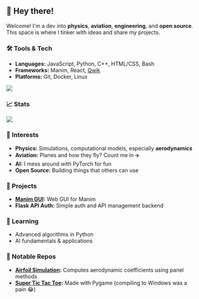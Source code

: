 ## 👋 Hey there!

Welcome! I'm a dev into **physics**, **aviation**, **engineering**, and **open source**. This space is where I tinker with ideas and share my projects.

### 🛠️ Tools & Tech
- **Languages:** JavaScript, Python, C++, HTML/CSS, Bash
- **Frameworks:** Manim, React, [Qwik](https://qwik.dev/)
- **Platforms:** Git, Docker, Linux

![](https://github-readme-stats.vercel.app/api/top-langs/?username=mightykatun&layout=compact&theme=city_lights)

### 📈 Stats
![](https://github-readme-stats.vercel.app/api?username=mightykatun&show_icons=true&theme=city_lights)

### 🔭 Interests
- **Physics:** Simulations, computational models, especially **aerodynamics**
- **Aviation:** Planes and how they fly? Count me in ✈️
- **AI:** I mess around with PyTorch for fun
- **Open Source:** Building things that others can use

### 🚧 Projects
- **[Manim GUI](https://github.com/mightykatun/Manim-GUI):** Web GUI for Manim
- **Flask API Auth:** Simple auth and API management backend

### 🌱 Learning
- Advanced algorithms in Python
- AI fundamentals & applications

### 📂 Notable Repos
- **[Airfoil Simulation](https://github.com/mightykatun/Airfoil-Flow-Model):** Computes aerodynamic coefficients using panel methods
- **[Super Tic Tac Toe](https://github.com/mightykatun/Super-Tic-Tac-Toe):** Made with Pygame (compiling to Windows was a pain 😂)
